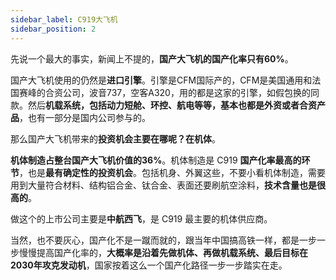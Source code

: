```yaml
---
sidebar_label: C919大飞机
sidebar_position: 2
---
```



先说一个最大的事实，新闻上不提的，**国产大飞机的国产化率只有60%**。

国产大飞机使用的仍然是**进口引擎**。引擎是CFM国际产的，CFM是美国通用和法国赛峰的合资公司，波音737，空客A320，用的都是这家的引擎，如假包换的同款。然后**机载系统，包括动力短舱、环控、航电等等，基本也都是外资或者合资产品**，也有一部分是国内公司参与的。

那么国产大飞机带来的**投资机会主要在哪呢？**在**机体**。

**机体制造占整台国产大飞机价值的36%**。机体制造是 C919 **国产化率最高的环节**，也是**最有确定性的投资机会**。包括机身、外翼这些，不要小看机体制造，需要用到大量符合材料、结构铝合金、钛合金、表面还要刷航空涂料，**技术含量也是很高的**。

做这个的上市公司主要是**中航西飞**，是 C919 最主要的机体供应商。

当然，也不要灰心，国产化不是一蹴而就的，跟当年中国搞高铁一样，都是一步一步慢慢提高国产化率的，**大概率是沿着先做机体、再做机载系统、最后目标在2030年攻克发动机**，国家按着这么一个国产化路径一步一步踏实在走。